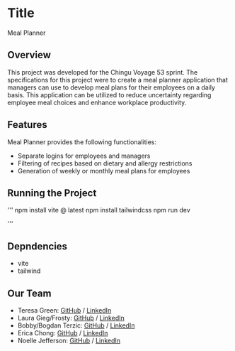 # Title

Meal Planner

## Overview

This project was developed for the Chingu Voyage 53 sprint. The specifications for this project were to create a meal planner application that managers can use to develop meal plans for their employees on a daily basis. This application can be utilized to reduce uncertainty regarding employee meal choices and enhance workplace productivity.

## Features

Meal Planner provides the following functionalities:
* Separate logins for employees and managers
* Filtering of recipes based on dietary and allergy restrictions
* Generation of weekly or monthly meal plans for employees

## Running the Project

'''
npm install vite @ latest
npm install tailwindcss
npm run dev

'''

## Depndencies

* vite
* tailwind 

## Our Team

- Teresa Green: [GitHub](https://github.com/Tegsy) / [LinkedIn](https://www.linkedin.com/in/t-g-78b60b5/)
- Laura Gieg/Frosty: [GitHub](https://github.com/frosty8104) / [LinkedIn](https://www.linkedin.com/in/laura-gieg-web-designer-dev/)
- Bobby/Bogdan Terzic: [GitHub](https://github.com/minorObsession) / [LinkedIn](https://www.linkedin.com/in/bogdanterzic95/)
- Erica Chong: [GitHub](https://github.com/chonger878) / [LinkedIn](https://linkedin.com/in/charwaeericachong)
- Noelle Jefferson: [GitHub](https://github.com/Equillibria) / [LinkedIn](https://www.linkedin.com/in/noelle-jefferson/)
